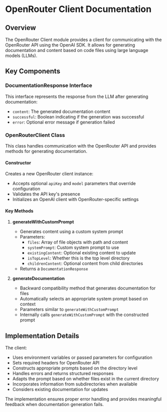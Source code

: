 # OpenRouter Client Documentation

## Overview

The OpenRouter Client module provides a client for communicating with the OpenRouter API using the OpenAI SDK. It allows for generating documentation and content based on code files using large language models (LLMs).

## Key Components

### DocumentationResponse Interface

This interface represents the response from the LLM after generating documentation:

- `content`: The generated documentation content
- `successful`: Boolean indicating if the generation was successful
- `error`: Optional error message if generation failed

### OpenRouterClient Class

This class handles communication with the OpenRouter API and provides methods for generating documentation.

#### Constructor

Creates a new OpenRouter client instance:
- Accepts optional `apiKey` and `model` parameters that override configuration
- Validates the API key's presence
- Initializes an OpenAI client with OpenRouter-specific settings

#### Key Methods

1. **generateWithCustomPrompt**
   - Generates content using a custom system prompt
   - Parameters:
     - `files`: Array of file objects with path and content
     - `systemPrompt`: Custom system prompt to use
     - `existingContent`: Optional existing content to update
     - `isTopLevel`: Whether this is the top level directory
     - `childrenContent`: Optional content from child directories
   - Returns a `DocumentationResponse`

2. **generateDocumentation**
   - Backward compatibility method that generates documentation for files
   - Automatically selects an appropriate system prompt based on context
   - Parameters similar to `generateWithCustomPrompt`
   - Internally calls `generateWithCustomPrompt` with the constructed prompt

## Implementation Details

The client:
- Uses environment variables or passed parameters for configuration
- Sets required headers for OpenRouter API
- Constructs appropriate prompts based on the directory level
- Handles errors and returns structured responses
- Adapts the prompt based on whether files exist in the current directory
- Incorporates information from subdirectories when available
- Considers existing documentation for updates

The implementation ensures proper error handling and provides meaningful feedback when documentation generation fails.